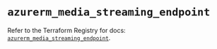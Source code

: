 # `azurerm_media_streaming_endpoint`

Refer to the Terraform Registry for docs: [`azurerm_media_streaming_endpoint`](https://registry.terraform.io/providers/hashicorp/azurerm/2.99.0/docs/resources/media_streaming_endpoint).
